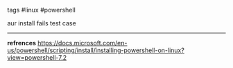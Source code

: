 tags #linux #powershell 

aur install fails test case

---
**refrences**
https://docs.microsoft.com/en-us/powershell/scripting/install/installing-powershell-on-linux?view=powershell-7.2
